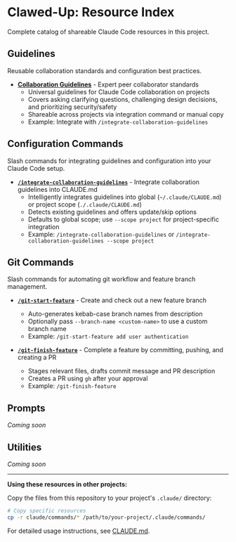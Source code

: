 # Clawed-Up: Resource Index

Complete catalog of shareable Claude Code resources in this project.

## Guidelines

Reusable collaboration standards and configuration best practices.

- **[Collaboration Guidelines](claude/guidelines/collaboration.md)** - Expert peer collaborator standards
  - Universal guidelines for Claude Code collaboration on projects
  - Covers asking clarifying questions, challenging design decisions, and prioritizing security/safety
  - Shareable across projects via integration command or manual copy
  - Example: Integrate with `/integrate-collaboration-guidelines`

## Configuration Commands

Slash commands for integrating guidelines and configuration into your Claude Code setup.

- **[`/integrate-collaboration-guidelines`](claude/commands/integrate-collaboration-guidelines.md)** - Integrate collaboration guidelines into CLAUDE.md
  - Intelligently integrates guidelines into global (`~/.claude/CLAUDE.md`) or project scope (`./.claude/CLAUDE.md`)
  - Detects existing guidelines and offers update/skip options
  - Defaults to global scope; use `--scope project` for project-specific integration
  - Example: `/integrate-collaboration-guidelines` or `/integrate-collaboration-guidelines --scope project`

## Git Commands

Slash commands for automating git workflow and feature branch management.

- **[`/git-start-feature`](claude/commands/git-start-feature.md)** - Create and check out a new feature branch
  - Auto-generates kebab-case branch names from description
  - Optionally pass `--branch-name <custom-name>` to use a custom branch name
  - Example: `/git-start-feature add user authentication`

- **[`/git-finish-feature`](claude/commands/git-finish-feature.md)** - Complete a feature by committing, pushing, and creating a PR
  - Stages relevant files, drafts commit message and PR description
  - Creates a PR using `gh` after your approval
  - Example: `/git-finish-feature`

## Prompts

*Coming soon*

## Utilities

*Coming soon*

---

**Using these resources in other projects:**

Copy the files from this repository to your project's `.claude/` directory:

```bash
# Copy specific resources
cp -r claude/commands/* /path/to/your-project/.claude/commands/
```

For detailed usage instructions, see [CLAUDE.md](CLAUDE.md).

